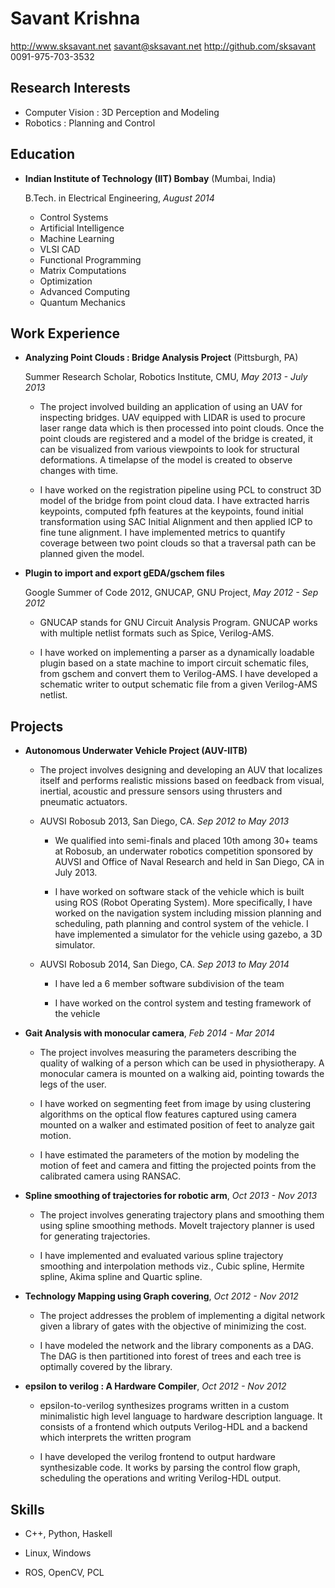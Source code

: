 Savant Krishna
===============

<http://www.sksavant.net>
<savant@sksavant.net>
<http://github.com/sksavant>
0091-975-703-3532

<!--- +1-424-336-6685 --->

Research Interests
---------

<!--- Specific areas #TODO --->

*   Computer Vision : 3D Perception and Modeling
*   Robotics : Planning and Control


Education
---------

*   **Indian Institute of Technology (IIT) Bombay** (Mumbai, India)

    B.Tech. in Electrical Engineering, _August 2014_

    - Control Systems
    - Artificial Intelligence
    - Machine Learning
    - VLSI CAD
    - Functional Programming
    - Matrix Computations
    - Optimization
    - Advanced Computing
    - Quantum Mechanics


Work Experience
---------------

*   **Analyzing Point Clouds : Bridge Analysis Project** (Pittsburgh, PA)

    Summer Research Scholar, Robotics Institute, CMU, _May 2013 - July 2013_

    - The project involved building an application of using an UAV for inspecting bridges. UAV equipped with LIDAR is used to procure laser range data which is then processed into point clouds. Once the point clouds are registered and a model of the bridge is created, it can be visualized from various viewpoints to look for structural deformations. A timelapse of the model is created to observe changes with time.

    - I have worked on the registration pipeline using PCL to construct 3D model of the bridge from point cloud data. I have extracted harris keypoints, computed fpfh features at the keypoints, found initial transformation using SAC Initial Alignment and then applied ICP to fine tune alignment. I have implemented metrics to quantify coverage between two point clouds so that a traversal path can be planned given the model.

*   **Plugin to import and export gEDA/gschem files**

    Google Summer of Code 2012, GNUCAP, GNU Project, _May 2012 - Sep 2012_

    - GNUCAP stands for GNU Circuit Analysis Program. GNUCAP works with multiple netlist formats such as Spice, Verilog-AMS.

    - I have worked on implementing a parser as a dynamically loadable plugin based on a state machine to import circuit schematic files, from gschem and convert them to Verilog-AMS. I have developed a schematic writer to output schematic file from a given Verilog-AMS netlist.


Projects
------

*   **Autonomous Underwater Vehicle Project (AUV-IITB)**

    - The project involves designing and developing an AUV that localizes itself and performs realistic missions based on feedback from visual, inertial, acoustic and pressure sensors using thrusters and pneumatic actuators.

    - AUVSI Robosub 2013, San Diego, CA. _Sep 2012 to May 2013_

        - We qualified into semi-finals and placed 10th among 30+ teams at Robosub, an underwater robotics competition sponsored by AUVSI and Office of Naval Research and held in San Diego, CA in July 2013.

        - I have worked on software stack of the vehicle which is built using ROS (Robot Operating System). More specifically, I have worked on the navigation system including mission planning and scheduling, path planning and control system of the vehicle. I have implemented a simulator for the vehicle using gazebo, a 3D simulator.

    - AUVSI Robosub 2014, San Diego, CA. _Sep 2013 to May 2014_

        - I have led a 6 member software subdivision of the team

        - I have worked on the control system and testing framework of the vehicle

*   **Gait Analysis with monocular camera**, _Feb 2014 - Mar 2014_

    - The project involves measuring the parameters describing the quality of walking of a person which can be used in physiotherapy. A monocular camera is mounted on a walking aid, pointing towards the legs of the user. 

    - I have worked on segmenting feet from image by using clustering algorithms on the optical flow features captured using camera mounted on a walker and estimated position of feet to analyze gait motion.

    - I have estimated the parameters of the motion by modeling the motion of feet and camera and fitting the projected points from the calibrated camera using RANSAC.

*   **Spline smoothing of trajectories for robotic arm**, _Oct 2013 - Nov 2013_

    - The project involves generating trajectory plans and smoothing them using spline smoothing methods. MoveIt trajectory planner is used for generating trajectories.

    - I have implemented and evaluated various spline trajectory smoothing and interpolation methods viz., Cubic spline, Hermite spline, Akima spline and Quartic spline.

* **Technology Mapping using Graph covering**, _Oct 2012 - Nov 2012_

    - The project addresses the problem of implementing a digital network given a library of gates with the objective of minimizing the cost.

    - I have modeled the network and the library components as a DAG. The DAG is then partitioned into forest of trees and each tree is optimally covered by the library.

*   **epsilon to verilog : A Hardware Compiler**, _Oct 2012 - Nov 2012_

    - epsilon-to-verilog synthesizes programs written in a custom minimalistic high level language to hardware description language. It consists of a frontend which outputs Verilog-HDL and a backend which interprets the written program

    - I have developed the verilog frontend to output hardware synthesizable code. It works by parsing the control flow graph, scheduling the operations and writing Verilog-HDL output.


Skills
------

*   C++, Python, Haskell

*   Linux, Windows

*   ROS, OpenCV, PCL


